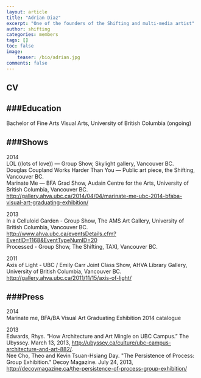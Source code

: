 ```yaml
---
layout: article
title: "Adrian Diaz"
excerpt: "One of the founders of the Shifting and multi-media artist"
author: shifting
categories: members
tags: []
toc: false
image: 
	teaser: /bio/adrian.jpg
comments: false
---
```


## CV

###Education
----------------------
Bachelor of Fine Arts Visual Arts, University of British Columbia (ongoing)

###Shows
----------------------
2014 <br>
LOL ((lots of love)) — Group Show, Skylight gallery, Vancouver BC. <br>
Douglas Coupland Works Harder Than You — Public art piece, the Shifting, Vancouver BC. <br>
Marinate Me — BFA Grad Show, Audain Centre for the Arts, University of British Columbia, Vancouver BC. 
http://gallery.ahva.ubc.ca/2014/04/04/marinate-me-ubc-2014-bfaba-visual-art-graduating-exhibition/ 

2013<br>
In a Celluloid Garden - Group Show, The AMS Art Gallery, University of British Columbia, Vancouver BC.<br>
http://www.ahva.ubc.ca/eventsDetails.cfm?EventID=1168&EventTypeNumID=20<br>
Processed - Group Show, The Shifting, TAXI, Vancouver BC.<br>

2011 <br>
Axis of Light - UBC / Emily Carr Joint Class Show, AHVA Library Gallery, University of British Columbia, Vancouver BC.<br>
http://gallery.ahva.ubc.ca/2011/11/15/axis-of-light/


###Press
----------------------
2014 <br>
Marinate me, BFA/BA Visual Art Graduating Exhibition 2014 catalogue 

2013 <br>
Edwards, Rhys. “How Architecture and Art Mingle on UBC Campus.” The Ubyssey. March 13, 2013, http://ubyssey.ca/culture/ubc-campus-architecture-and-art-882/. <br>
Nee Cho, Theo and Kevin Tsuan-Hsiang Day. "The Persistence of Process: Group Exhibition." Decoy Magazine. July 24, 2013, http://decoymagazine.ca/the-persistence-of-process-group-exhibition/ 


